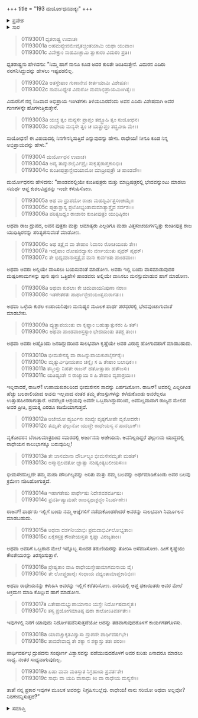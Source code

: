 +++
title = "193 ದುರ್ಯೋಧನವಾಕ್ಯಃ"
+++

<details><summary>ಪ್ರವೇಶ</summary>


।।   ಓಂ ಓಂ ನಮೋ ನಾರಾಯಣಾಯ।।   ಶ್ರೀ ವೇದವ್ಯಾಸಾಯ ನಮಃ ।।

ಶ್ರೀ ಕೃಷ್ಣದ್ವೈಪಾಯನ ವೇದವ್ಯಾಸ ವಿರಚಿತ  

**ಶ್ರೀ ಮಹಾಭಾರತ**

**ಆದಿ ಪರ್ವ**

**ವಿದುರಾಗಮನ ಪರ್ವ**

**ಅಧ್ಯಾಯ 193**

</details>


<details><summary>ಸಾರ</summary>

ಅಭಿಪ್ರಾಯಗಳೇನೆಂದು ಧೃತರಾಷ್ಟ್ರನು ಕೇಳಲು ಪಾಂಡವರನ್ನು ನಾಶಪಡಿಸಲು ದುರ್ಯೋಧನನು ಹಲವಾರು ಉಪಾಯಗಳನ್ನು ಹಂಚಿಕೊಂಡಿದುದು (1-19).

</details>


> 01193001 ಧೃತರಾಷ್ಟ್ರ ಉವಾಚ।  
01193001a ಅಹಮಪ್ಯೇವಮೇವೈತಚ್ಚಿಂತಯಾಮಿ ಯಥಾ ಯುವಾಂ।  
01193001c ವಿವೇಕ್ತುಂ ನಾಹಮಿಚ್ಛಾಮಿ ತ್ವಾಕಾರಂ ವಿದುರಂ ಪ್ರತಿ।।

ಧೃತರಾಷ್ಟ್ರನು ಹೇಳಿದನು: “ನಿಮ್ಮ ಹಾಗೆ ನಾನೂ ಕೂಡ ಅದರ ಕುರಿತೇ ಚಿಂತಿಸುತ್ತೇನೆ. ವಿದುರನ ಎದಿರು ನನಗನಿಸಿದ್ದುದನ್ನು ಹೇಳಲು ಇಷ್ಟಪಡಲಿಲ್ಲ.

> 01193002a ಅತಸ್ತೇಷಾಂ ಗುಣಾನೇವ ಕೀರ್ತಯಾಮಿ ವಿಶೇಷತಃ।   
01193002c ನಾವಬುಧ್ಯೇತ ವಿದುರೋ ಮಮಾಭಿಪ್ರಾಯಮಿಂಗಿತೈಃ।।

ವಿದುರನಿಗೆ ನನ್ನ ನಿಜವಾದ ಅಭಿಪ್ರಾಯ ಇಂಗಿತಗಳು ತಿಳಿಯಬಾರದೆಂದು ಅವನ ಎದಿರು ವಿಶೇಷವಾಗಿ ಅವರ ಗುಣಗಳನ್ನೇ ಹೊಗಳುತ್ತಿರುತ್ತೇನೆ.

> 01193003a ಯಚ್ಚ ತ್ವಂ ಮನ್ಯಸೇ ಪ್ರಾಪ್ತಂ ತದ್ಬ್ರೂಹಿ ತ್ವಂ ಸುಯೋಧನ।  
01193003c ರಾಧೇಯ ಮನ್ಯಸೇ ತ್ವಂ ಚ ಯತ್ಪ್ರಾಪ್ತಂ ತದ್ಬ್ರವೀಹಿ ಮೇ।।

ಸುಯೋಧನ! ಈ ವಿಷಯದಲ್ಲಿ ನಿನಗೇನನ್ನಿಸುತ್ತಿದೆ ಎನ್ನುವುದನ್ನು ಹೇಳು. ರಾಧೇಯ! ನೀನೂ ಕೂಡ ನಿನ್ನ ಅಭಿಪ್ರಾಯವನ್ನು ಹೇಳು.”

> 01193004 ದುರ್ಯೋಧನ ಉವಾಚ।  
01193004a ಅದ್ಯ ತಾನ್ಕುಶಲೈರ್ವಿಪ್ರೈಃ ಸುಕೃತೈರಾಪ್ತಕಾರಿಭಿಃ।  
01193004c ಕುಂತೀಪುತ್ರಾನ್ಭೇದಯಾಮೋ ಮಾದ್ರೀಪುತ್ರೌ ಚ ಪಾಂಡವೌ।।

ದುರ್ಯೋಧನನು ಹೇಳಿದನು: “ಪಾಂಡವರಲ್ಲಿಯೇ ಕುಂತಿಪುತ್ರರು ಮತ್ತು ಮಾದ್ರಿಪುತ್ರರಲ್ಲಿ ಭೇದವನ್ನುಂಟು ಮಾಡಲು ಸಮರ್ಥ ಆಪ್ತ ಕುಶಲವಿಪ್ರರನ್ನು ಇಂದೇ ಕಳುಹಿಸೋಣ.

> 01193005a ಅಥ ವಾ ದ್ರುಪದೋ ರಾಜಾ ಮಹದ್ಭಿರ್ವಿತ್ತಸಂಚಯೈಃ।  
01193005c ಪುತ್ರಾಶ್ಚಾಸ್ಯ ಪ್ರಲೋಭ್ಯಂತಾಮಮಾತ್ಯಾಶ್ಚೈವ ಸರ್ವಶಃ।।  
01193006a ಪರಿತ್ಯಜಧ್ವಂ ರಾಜಾನಂ ಕುಂತೀಪುತ್ರಂ ಯುಧಿಷ್ಠಿರಂ।

ಅಥವಾ ರಾಜ ದ್ರುಪದ, ಅವನ ಪುತ್ರರು ಮತ್ತು ಅಮಾತ್ಯರು ಎಲ್ಲರಿಗೂ ಮಹಾ ವಿತ್ತಸಂಚಯಗಳನ್ನಿತ್ತು ಕುಂತೀಪುತ್ರ ರಾಜ ಯುಧಿಷ್ಠಿರನನ್ನು ಪರಿತ್ಯಜಿಸುವಂತೆ ಮಾಡೋಣ.

> 01193006c ಅಥ ತತ್ರೈವ ವಾ ತೇಷಾಂ ನಿವಾಸಂ ರೋಚಯಂತು ತೇ।।  
01193007a ಇಹೈಷಾಂ ದೋಷವದ್ವಾಸಂ ವರ್ಣಯಂತು ಪೃಥಕ್ ಪೃಥಕ್।  
01193007c ತೇ ಭಿದ್ಯಮಾನಾಸ್ತತ್ರೈವ ಮನಃ ಕುರ್ವಂತು ಪಾಂಡವಾಃ।।

ಅಥವಾ ಅವರು ಅಲ್ಲಿಯೇ ವಾಸಿಸಲು ಬಯಸುವಂತೆ ಮಾಡೋಣ. ಅವರು ಇಲ್ಲಿ ಬಂದು ವಾಸಮಾಡುವುದರ ದುಷ್ಪರಿಣಾಮಗಳನ್ನು ಪುನಃ ಪುನಃ ಒತ್ತಿಹೇಳಿ ಪಾಂಡವರು ಅಲ್ಲಿಯೇ ವಾಸಿಸಲು ಮನಸ್ಸುಮಾಡುವ ಹಾಗೆ ಮಾಡೋಣ.

> 01193008a ಅಥವಾ ಕುಶಲಾಃ ಕೇ ಚಿದುಪಾಯನಿಪುಣಾ ನರಾಃ।  
01193008c ಇತರೇತರತಃ ಪಾರ್ಥಾನ್ಭೇದಯಂತ್ವನುರಾಗತಃ।।

ಅಥವಾ ಒಳ್ಳೆಯ ಕುಶಲ ಉಪಾಯನಿಪುಣ ಮನುಷ್ಯರ ಮೂಲಕ ಪಾರ್ಥ ಪರಸ್ಪರರಲ್ಲಿ ಭೇದವುಂಟಾಗುವಂತೆ ಮಾಡಬೇಕು.

> 01193009a ವ್ಯುತ್ಥಾಪಯಂತು ವಾ ಕೃಷ್ಣಾಂ ಬಹುತ್ವಾತ್ಸುಕರಂ ಹಿ ತತ್।  
01193009c ಅಥವಾ ಪಾಂಡವಾಂಸ್ತಸ್ಯಾಂ ಭೇದಯಂತು ತತಶ್ಚ ತಾಂ।।

ಅಥವಾ ಅವರು ಅಷ್ಟೊಂದು ಜನರಿದ್ದುದರಿಂದ ಸುಲಭವಾಗಿ ಕೃಷ್ಣೆಯೇ ಅವರ ವಿರುದ್ಧ ಹೋಗುವಹಾಗೆ ಮಾಡಬಹುದು.

> 01193010a ಭೀಮಸೇನಸ್ಯ ವಾ ರಾಜನ್ನುಪಾಯಕುಶಲೈರ್ನರೈಃ।  
01193010c ಮೃತ್ಯುರ್ವಿಧೀಯತಾಂ ಚನ್ನೈಃ ಸ ಹಿ ತೇಷಾಂ ಬಲಾಧಿಕಃ।।  
01193011a ತಸ್ಮಿಂಸ್ತು ನಿಹತೇ ರಾಜನ್ ಹತೋತ್ಸಾಹಾ ಹತೌಜಸಃ।  
01193011c ಯತಿಷ್ಯಂತೇ ನ ರಾಜ್ಯಾಯ ಸ ಹಿ ತೇಷಾಂ ವ್ಯಪಾಶ್ರಯಃ।।

ಇಲ್ಲವಾದರೆ, ರಾಜನ್! ಉಪಾಯಕುಶಲರಿಂದ ಭೀಮಸೇನನ ಸಾವನ್ನು ಏರ್ಪಡಿಸೋಣ. ರಾಜನ್! ಅವರಲ್ಲಿ ಎಲ್ಲರಿಗಿಂತ ಹೆಚ್ಚು ಬಲಶಾಲಿಯಾದ ಅವನು ಇಲ್ಲವಾದ ನಂತರ ತಮ್ಮ ತೇಜಸ್ಸುಗಳನ್ನು ಕಳೆದುಕೊಂಡು ಅವರೆಲ್ಲರೂ ಉತ್ಸಾಹಹೀನರಾಗುತ್ತಾರೆ. ಅವರೆಲ್ಲರ ಆಶ್ರಯವು ಅವನೇ ಒಬ್ಬನಾಗಿದ್ದುದರಿಂದ, ಅವನಿಲ್ಲವಾದಾಗ ರಾಜ್ಯದ ಮೇಲಿನ ಅವರ ಪ್ರೀತಿ, ಪ್ರಯತ್ನ ಎರಡೂ ಕಡಿಮೆಯಾಗುತ್ತವೆ.

> 01193012a ಅಜೇಯೋ ಹ್ಯರ್ಜುನಃ ಸಂಖ್ಯೇ ಪೃಷ್ಠಗೋಪೇ ವೃಕೋದರೇ।  
01193012c ತಮೃತೇ ಫಲ್ಗುನೋ ಯುದ್ಧೇ ರಾಧೇಯಸ್ಯ ನ ಪಾದಭಾಕ್।।

ವೃಕೋದರನ ಬೆಂಬಲಮಾತ್ರದಿಂದ ಸಮರದಲ್ಲಿ ಅರ್ಜುನನು ಅಜೇಯನು. ಅವನಿಲ್ಲದಿದ್ದರೆ ಫಲ್ಗುಣನು ಯುದ್ಧದಲ್ಲಿ ರಾಧೇಯನ ಕಾಲುಭಾಗಕ್ಕೂ ಬರುವುದಿಲ್ಲ!

> 01193013a ತೇ ಜಾನಮಾನಾ ದೌರ್ಬಲ್ಯಂ ಭೀಮಸೇನಮೃತೇ ಮಹತ್।  
01193013c ಅಸ್ಮಾನ್ಬಲವತೋ ಜ್ಞಾತ್ವಾ ನಶಿಷ್ಯಂತ್ಯಬಲೀಯಸಃ।।

ಭೀಮಸೇನನಿಲ್ಲದೇ ತಮ್ಮ ಮಹಾ ದೌರ್ಬಲ್ಯವನ್ನು ಅರಿತು ಮತ್ತು ನಮ್ಮ ಬಲವನ್ನು ಅರ್ಥಮಾಡಿಕೊಂಡು ಅವರ ಬಲವು ಕ್ರಮೇಣ ನಶಿಸಿಹೋಗುತ್ತದೆ.

> 01193014a ಇಹಾಗತೇಷು ಪಾರ್ಥೇಷು ನಿದೇಶವಶವರ್ತಿಷು।  
01193014c ಪ್ರವರ್ತಿಷ್ಯಾಮಹೇ ರಾಜನ್ಯಥಾಶ್ರದ್ಧಂ ನಿಬರ್ಹಣೇ।।

ರಾಜನ್! ಪಾರ್ಥರು ಇಲ್ಲಿಗೆ ಬಂದು ನಮ್ಮ ಆಜ್ಞೆಗಳಿಗೆ ನಡೆದುಕೊಂಡರೆಂದರೆ ಅವರನ್ನು ಸುಲಭವಾಗಿ ನಿರ್ಮೂಲನ ಮಾಡಬಹುದು.

> 01193015a ಅಥವಾ ದರ್ಶನೀಯಾಭಿಃ ಪ್ರಮದಾಭಿರ್ವಿಲೋಭ್ಯತಾಂ।   
01193015c ಏಕೈಕಸ್ತತ್ರ ಕೌಂತೇಯಸ್ತತಃ ಕೃಷ್ಣಾ ವಿರಜ್ಯತಾಂ।।

ಅಥವಾ ಅವರಿಗೆ ಒಬ್ಬರಾದ ಮೇಲೆ ಇನ್ನೊಬ್ಬ ಸುಂದರ ತರುಣಿಯರನ್ನು ತೋರಿಸಿ ಆಸೆಪಡಿಸೋಣ. ಹೀಗೆ ಕೃಷ್ಣೆಯು ಕೌಂತೇಯರನ್ನು ತಿರಸ್ಕರಿಸುತ್ತಾಳೆ.

> 01193016a ಪ್ರೇಷ್ಯತಾಂ ವಾಪಿ ರಾಧೇಯಸ್ತೇಷಾಮಾಗಮನಾಯ ವೈ।  
01193016c ತೇ ಲೋಪ್ತ್ರಹಾರೈಃ ಸಂಧಾಯ ವಧ್ಯಂತಾಮಾಪ್ತಕಾರಿಭಿಃ।।

ಅಥವಾ ರಾಧೇಯನನ್ನು ಕಳುಹಿಸಿ ಅವರನ್ನು ಇಲ್ಲಿಗೆ ಕರೆತರಿಸೋಣ. ದಾರಿಯಲ್ಲಿ ಆಪ್ತ ಢಕಾಯಿತರು ಅವರ ಮೇಲೆ ಆಕ್ರಮಣ ಮಾಡಿ ಕೊಲ್ಲುವ ಹಾಗೆ ಮಾಡೋಣ.

> 01193017a ಏತೇಷಾಮಭ್ಯುಪಾಯಾನಾಂ ಯಸ್ತೇ ನಿರ್ದೋಷವಾನ್ಮತಃ।  
01193017c ತಸ್ಯ ಪ್ರಯೋಗಮಾತಿಷ್ಠ ಪುರಾ ಕಾಲೋಽತಿವರ್ತತೇ।।

ಇವುಗಳಲ್ಲಿ ನಿನಗೆ ಯಾವುದು ನಿರ್ದೋಷವೆನಿಸುತ್ತದೆಯೋ ಅದನ್ನು ತಡವಾಗುವುದರೊಳಗೆ ಕಾರ್ಯಗತಗೊಳಿಸು.

> 01193018a ಯಾವಚ್ಚಾಕೃತವಿಶ್ವಾಸಾ ದ್ರುಪದೇ ಪಾರ್ಥಿವರ್ಷಭೇ।  
01193018c ತಾವದೇವಾದ್ಯ ತೇ ಶಕ್ಯಾ ನ ಶಕ್ಯಾಸ್ತು ತತಃ ಪರಂ।।

ಪಾರ್ಥಿವರ್ಷಭ ದ್ರುಪದನು ಸಂಪೂರ್ಣ ವಿಶ್ವಾಸವನ್ನು ಪಡೆಯುವುದರೊಳಗೆ ಅವರ ಕುರಿತು ಏನಾದರೂ ಮಾಡಲು ಸಾಧ್ಯ. ನಂತರ ಸಾಧ್ಯವಾಗುವುದಿಲ್ಲ.

> 01193019a ಏಷಾ ಮಮ ಮತಿಸ್ತಾತ ನಿಗ್ರಹಾಯ ಪ್ರವರ್ತತೇ।  
01193019c ಸಾಧು ವಾ ಯದಿ ವಾಸಾಧು ಕಿಂ ವಾ ರಾಧೇಯ ಮನ್ಯಸೇ।।

ತಾತ! ನನ್ನ ಪ್ರಕಾರ ಇವುಗಳ ಮೂಲಕ ಅವರನ್ನು ನಿಗ್ರಹಿಸಬಲ್ಲೆವು. ರಾಧೇಯ! ನಾನು ಸರಿಯೋ ಅಥವಾ ಅಲ್ಲವೋ? ನಿನಗೇನನ್ನಿಸುತ್ತದೆ?”


<details><summary>ಸಮಾಪ್ತಿ</summary>


ಇತಿ ಶ್ರೀ ಮಹಾಭಾರತೇ ಆದಿಪರ್ವಣಿ ವಿದುರಾಗಮನಪರ್ವಣಿ ದುರ್ಯೋಧನವಾಕ್ಯೇ ತ್ರಿನವತ್ಯಧಿಕಶತತಮೋಽಧ್ಯಾಯ:।।  
ಇದು ಶ್ರೀ ಮಹಾಭಾರತದಲ್ಲಿ ಆದಿಪರ್ವದಲ್ಲಿ ವಿದುರಾಗಮನಪರ್ವದಲ್ಲಿ ದುರ್ಯೋಧನವಾಕ್ಯದಲ್ಲಿ ನೂರಾತೊಂಭತ್ತ್ಮೂರನೆಯ ಅಧ್ಯಾಯವು.


</details>


